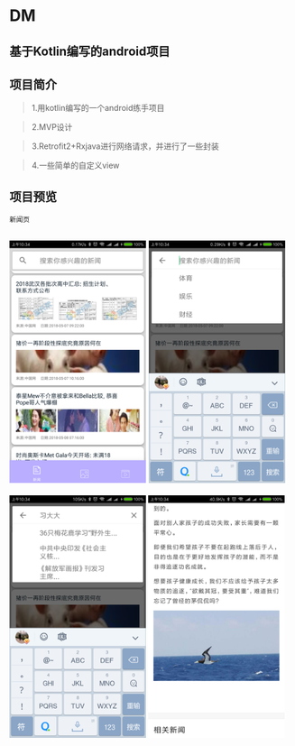 # DM

基于Kotlin编写的android项目
----
## 项目简介
>1.用kotlin编写的一个android练手项目

>2.MVP设计

>3.Retrofit2+Rxjava进行网络请求，并进行了一些封装

>4.一些简单的自定义view

## 项目预览
```
新闻页
```
<img src="dmimg/dm01.png" width="48%"> <img src="dmimg/dm02.png" width="48%">
---
<img src="dmimg/dm03.png" width="48%"> <img src="dmimg/dm04.png" width="48%">
